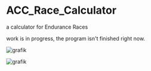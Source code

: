 # ACC_Race_Calculator
a calculator for Endurance Races

work is in progress, the program isn't finished right now.


![grafik](https://user-images.githubusercontent.com/76277167/140511561-695d4e4d-c10f-4f01-8904-440d26e08a70.png)

![grafik](https://user-images.githubusercontent.com/76277167/140555764-3c2c482c-e581-42ec-ab00-177309e864fb.png)

